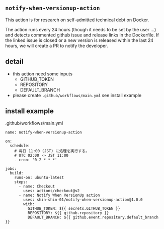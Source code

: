 ## `notify-when-versionup-action`
This action is for research on self-admitted technical debt on Docker.

The action runs every 24 hours (though it needs to be set by the user ...) and detects commented github issue and release links in the Dockerfile.
If the linked issue is closed or a new version is released within the last 24 hours, we will create a PR to notify the developer.

## detail
* this action need some inputs
  * GITHUB_TOKEN
  * REPOSITORY
  * DEFAULT_BRANCH
* please create `.github/workflows/main.yml` see install example

## install example
.github/workflows/main.yml
```
name: notify-when-versionup-action

on:
  schedule:
    # 毎日 11:00 (JST) に処理を実行する。
    # UTC 02:00 -> JST 11:00
    - cron: '0 2 * * *'

jobs:
  build:
    runs-on: ubuntu-latest
    steps:
      - name: Checkout
        uses: actions/checkout@v2
      - name: Notify When VersionUp action
        uses: shin-shin-01/notify-when-versionup-action@1.0.0
        with:
          GITHUB_TOKEN: ${{ secrets.GITHUB_TOKEN }}
          REPOSITORY: ${{ github.repository }}
          DEFAULT_BRANCH: ${{ github.event.repository.default_branch }}
```